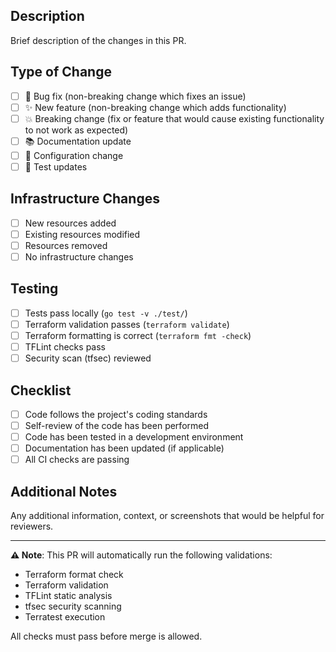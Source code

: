 ## Description

Brief description of the changes in this PR.

## Type of Change

- [ ] 🐛 Bug fix (non-breaking change which fixes an issue)
- [ ] ✨ New feature (non-breaking change which adds functionality)
- [ ] 💥 Breaking change (fix or feature that would cause existing functionality to not work as expected)
- [ ] 📚 Documentation update
- [ ] 🔧 Configuration change
- [ ] 🧪 Test updates

## Infrastructure Changes

- [ ] New resources added
- [ ] Existing resources modified
- [ ] Resources removed
- [ ] No infrastructure changes

## Testing

- [ ] Tests pass locally (`go test -v ./test/`)
- [ ] Terraform validation passes (`terraform validate`)
- [ ] Terraform formatting is correct (`terraform fmt -check`)
- [ ] TFLint checks pass
- [ ] Security scan (tfsec) reviewed

## Checklist

- [ ] Code follows the project's coding standards
- [ ] Self-review of the code has been performed
- [ ] Code has been tested in a development environment
- [ ] Documentation has been updated (if applicable)
- [ ] All CI checks are passing

## Additional Notes

Any additional information, context, or screenshots that would be helpful for reviewers.

---

**⚠️ Note**: This PR will automatically run the following validations:
- Terraform format check
- Terraform validation
- TFLint static analysis
- tfsec security scanning
- Terratest execution

All checks must pass before merge is allowed.
